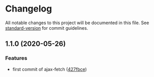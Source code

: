 # Changelog

All notable changes to this project will be documented in this file. See [standard-version](https://github.com/conventional-changelog/standard-version) for commit guidelines.

## 1.1.0 (2020-05-26)


### Features

* first commit of ajax-fetch ([427fbce](https://github.com/shallinta/ajax-fetch/commit/427fbce50828b53bbc7ef4cc0df11634a914977f))
